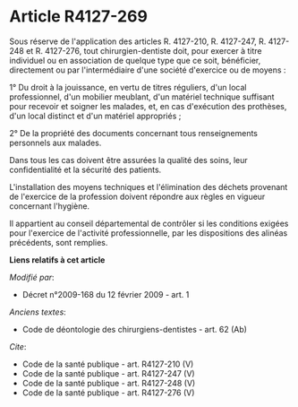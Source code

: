 # Article R4127-269

Sous réserve de l'application des articles R. 4127-210, R. 4127-247, R. 4127-248 et R. 4127-276, tout chirurgien-dentiste
doit, pour exercer à titre individuel ou en association de quelque type que ce soit, bénéficier, directement ou par
l'intermédiaire d'une société d'exercice ou de moyens : 

1° Du droit à la jouissance, en vertu de titres réguliers, d'un local professionnel, d'un mobilier meublant, d'un matériel
technique suffisant pour recevoir et soigner les malades, et, en cas d'exécution des prothèses, d'un local distinct et d'un
matériel appropriés ; 

2° De la propriété des documents concernant tous renseignements personnels aux malades. 

Dans tous les cas doivent être assurées la qualité des soins, leur confidentialité et la sécurité des patients.

L'installation des moyens techniques et l'élimination des déchets provenant de l'exercice de la profession doivent répondre
aux règles en vigueur concernant l'hygiène. 

Il appartient au conseil départemental de contrôler si les conditions exigées pour l'exercice de l'activité professionnelle,
par les dispositions des alinéas précédents, sont remplies.

**Liens relatifs à cet article**

_Modifié par_:

  - Décret n°2009-168  du 12 février 2009 - art. 1

_Anciens textes_:

  - Code de déontologie des chirurgiens-dentistes - art. 62 (Ab)

_Cite_:

  - Code de la santé publique - art. R4127-210 (V)
  - Code de la santé publique - art. R4127-247 (V)
  - Code de la santé publique - art. R4127-248 (V)
  - Code de la santé publique - art. R4127-276 (V)
